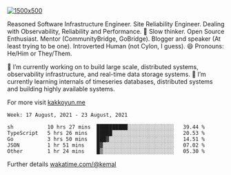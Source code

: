 [![1500x500](https://user-images.githubusercontent.com/536449/87228151-7d711200-c39f-11ea-9cd5-a511464c430f.jpeg "Kemal Akkoyun")](https://github.com/kakkoyun)

<!--
**kakkoyun/kakkoyun** is a ✨ _special_ ✨ repository because its `README.md` (this file) appears on your GitHub profile.

Here are some ideas to get you started:

- 🔭 I’m currently working on ...
- 🌱 I’m currently learning ...
- 👯 I’m looking to collaborate on ...
- 🤔 I’m looking for help with ...
- 💬 Ask me about ...
- 📫 How to reach me: ...
- 😄 Pronouns: ...
- ⚡ Fun fact: ...

<table border="0">
  <tbody>
    <tr valign="top">
      <td width="50%" align="center">
        <img src="https://github-readme-stats.vercel.app/api?username=kakkoyun&show_icons=true&count_private=true&theme=gotham&layout=default" />
      </td>
      <td width="50%" align="center">
        <img src="https://github-readme-stats.vercel.app/api/wakatime?username=kemal&theme=gotham&layout=default" />
      </td>
    </tr>
  </tbody>
</table>
-->


Reasoned Software Infrastructure Engineer. Site Reliability Engineer. Dealing with Observability, Reliability and Performance. 
🤔 Slow thinker. Open Source Enthusiast. Mentor (CommunityBridge, GoBridge). Blogger and speaker (At least trying to be one). 
Introverted Human (not Cylon, I guess). 😄 Pronouns: He/Him or They/Them.

🔭 I’m currently working on to build large scale, distributed systems, observability infrastructure, and real-time data storage systems.
🌱 I’m currently learning internals of timeseries databases, distributed systems and building highly available systems.

For more visit [kakkoyun.me](https://kakkoyun.me)

<!--START_SECTION:waka-->
```text
Week: 17 August, 2021 - 23 August, 2021

sh           10 hrs 27 mins  ██████████░░░░░░░░░░░░░░░   39.44 % 
TypeScript   5 hrs 26 mins   █████░░░░░░░░░░░░░░░░░░░░   20.53 % 
Go           3 hrs 50 mins   ███▓░░░░░░░░░░░░░░░░░░░░░   14.51 % 
JSON         1 hr 51 mins    █▓░░░░░░░░░░░░░░░░░░░░░░░   07.02 % 
Other        1 hr 24 mins    █▒░░░░░░░░░░░░░░░░░░░░░░░   05.30 % 
```
<!--END_SECTION:waka-->

Further details [wakatime.com/@kemal](https://wakatime.com/@kemal)

